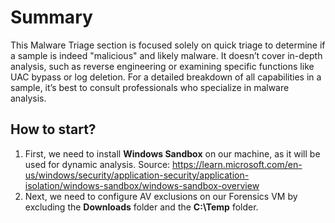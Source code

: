 # Summary


This Malware Triage section is focused solely on quick triage to determine if a sample is indeed "malicious" and likely malware. It doesn’t cover in-depth analysis, such as reverse engineering or examining specific functions like UAC bypass or log deletion. For a detailed breakdown of all capabilities in a sample, it’s best to consult professionals who specialize in malware analysis.

## How to start?

1. First, we need to install **Windows Sandbox** on our machine, as it will be used for dynamic analysis. Source: https://learn.microsoft.com/en-us/windows/security/application-security/application-isolation/windows-sandbox/windows-sandbox-overview
2. Next, we need to configure AV exclusions on our Forensics VM by excluding the **Downloads** folder and the **C:\Temp** folder.

